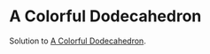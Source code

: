 A Colorful Dodecahedron
=======================

Solution to [A Colorful Dodecahedron](https://puzzling.stackexchange.com/questions/122258/a-colorful-dodecahedron).
